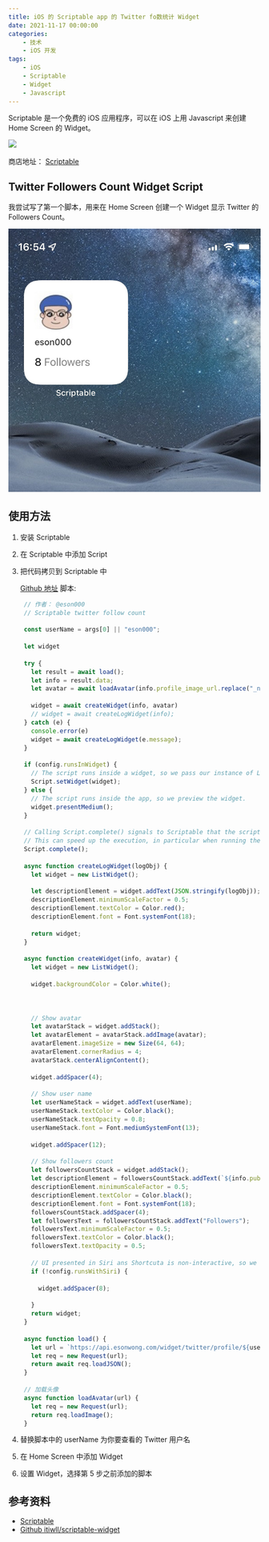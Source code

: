 ```yaml
---
title: iOS 的 Scriptable app 的 Twitter fo数统计 Widget
date: 2021-11-17 00:00:00
categories:
	- 技术
	- iOS 开发
tags:
	- iOS
	- Scriptable
	- Widget
	- Javascript
---
```



Scriptable 是一个免费的 iOS 应用程序，可以在 iOS 上用 Javascript 来创建 Home Screen 的 Widget。

<img src="https://scriptable.app/assets/appicon.png" width="128px"/>

<!-- more -->

商店地址： [Scriptable](https://apps.apple.com/us/app/scriptable/id1405459188)

## Twitter Followers Count Widget Script

我尝试写了第一个脚本，用来在 Home Screen 创建一个 Widget 显示 Twitter 的 Followers Count。

![twitter followers count widget](/asset/twitter-followers-count-ios-scriptable-widget.jpeg)

## 使用方法

1. 安装 Scriptable
2. 在 Scriptable 中添加 Script
3. 把代码拷贝到 Scriptable 中

   [Github 地址](https://github.com/itiwll/scriptable-widget)
   脚本:

   ```javascript
    // 作者： @eson000
    // Scriptable twitter follow count

    const userName = args[0] || "eson000";

    let widget

    try {
      let result = await load();
      let info = result.data;
      let avatar = await loadAvatar(info.profile_image_url.replace("_normal", "_bigger"));

      widget = await createWidget(info, avatar)
      // widget = await createLogWidget(info);
    } catch (e) {
      console.error(e)
      widget = await createLogWidget(e.message);
    }

    if (config.runsInWidget) {
      // The script runs inside a widget, so we pass our instance of ListWidget to be shown inside the widget on the Home Screen.
      Script.setWidget(widget);
    } else {
      // The script runs inside the app, so we preview the widget.
      widget.presentMedium();
    }

    // Calling Script.complete() signals to Scriptable that the script have finished running.
    // This can speed up the execution, in particular when running the script from Shortcuts or using Siri.
    Script.complete();

    async function createLogWidget(logObj) {
      let widget = new ListWidget();

      let descriptionElement = widget.addText(JSON.stringify(logObj));
      descriptionElement.minimumScaleFactor = 0.5;
      descriptionElement.textColor = Color.red();
      descriptionElement.font = Font.systemFont(18);

      return widget;
    }

    async function createWidget(info, avatar) {
      let widget = new ListWidget();

      widget.backgroundColor = Color.white();



      // Show avatar
      let avatarStack = widget.addStack();
      let avatarElement = avatarStack.addImage(avatar);
      avatarElement.imageSize = new Size(64, 64);
      avatarElement.cornerRadius = 4;
      avatarStack.centerAlignContent();

      widget.addSpacer(4);

      // Show user name
      let userNameStack = widget.addText(userName);
      userNameStack.textColor = Color.black();
      userNameStack.textOpacity = 0.8;
      userNameStack.font = Font.mediumSystemFont(13);

      widget.addSpacer(12);

      // Show followers count
      let followersCountStack = widget.addStack();
      let descriptionElement = followersCountStack.addText(`${info.public_metrics.followers_count}`);
      descriptionElement.minimumScaleFactor = 0.5;
      descriptionElement.textColor = Color.black();
      descriptionElement.font = Font.systemFont(18);
      followersCountStack.addSpacer(4);
      let followersText = followersCountStack.addText("Followers");
      followersText.minimumScaleFactor = 0.5;
      followersText.textColor = Color.black();
      followersText.textOpacity = 0.5;

      // UI presented in Siri ans Shortcuta is non-interactive, so we only show the footer when not running the script from Siri.
      if (!config.runsWithSiri) {

        widget.addSpacer(8);

      }
      return widget;
    }

    async function load() {
      let url = `https://api.esonwong.com/widget/twitter/profile/${userName}`;
      let req = new Request(url);
      return await req.loadJSON();
    }

    // 加载头像
    async function loadAvatar(url) {
      let req = new Request(url);
      return req.loadImage();
    }
   ```

4. 替换脚本中的 userName 为你要查看的 Twitter 用户名
5. 在 Home Screen 中添加 Widget
6. 设置 Widget，选择第 5 步之前添加的脚本

## 参考资料

- [Scriptable](https://scriptable.app)
- [Github itiwll/scriptable-widget](https://github.com/itiwll/scriptable-widget)